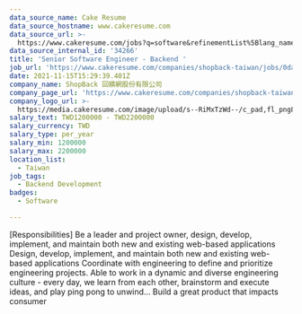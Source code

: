 ```yaml
---
data_source_name: Cake Resume
data_source_hostname: www.cakeresume.com
data_source_url: >-
  https://www.cakeresume.com/jobs?q=software&refinementList%5Blang_name%5D%5B0%5D=English&refinementList%5Bsalary_type%5D=per_year&range%5Bsalary_range%5D%5Bmin%5D=1000000&page=2
data_source_internal_id: '34266'
title: 'Senior Software Engineer - Backend '
job_url: 'https://www.cakeresume.com/companies/shopback-taiwan/jobs/0da573'
date: 2021-11-15T15:29:39.401Z
company_name: ShopBack 回饋網股份有限公司
company_page_url: 'https://www.cakeresume.com/companies/shopback-taiwan'
company_logo_url: >-
  https://media.cakeresume.com/image/upload/s--RiMxTzWd--/c_pad,fl_png8,h_200,w_200/v1657599645/hma3pimzrdw1b4eq527q.png
salary_text: TWD1200000 - TWD2200000
salary_currency: TWD
salary_type: per_year
salary_min: 1200000
salary_max: 2200000
location_list:
  - Taiwan
job_tags:
  - Backend Development
badges:
  - Software

---
```


[Responsibilities] Be a leader and project owner, design, develop, implement, and maintain both new and existing web-based applications Design, develop, implement, and maintain both new and existing web-based applications Coordinate with engineering to define and prioritize engineering projects. Able to work in a dynamic and diverse engineering culture - every day, we learn from each other, brainstorm and execute ideas, and play ping pong to unwind... Build a great product that impacts consumer 